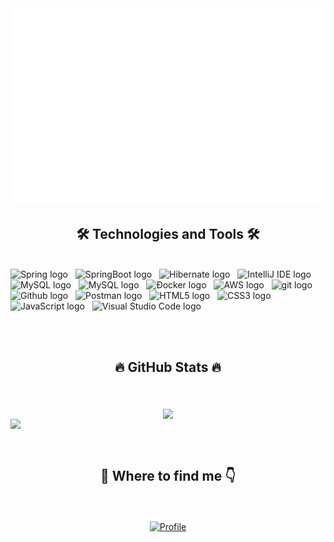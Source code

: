 <!-- Trungquandev -->
<a href="#" target="_blank">
  <img src="svg/trungquandev.svg" width="1200" alt="trungquandev-official" />
</a>

<h2 align="center">🛠 Technologies and Tools 🛠</h2>
<br>
<!-- https://simpleicons.org/ -->
<span><img src="https://img.shields.io/badge/Spring-282C34?logo=spring&logoColor=6DB33F" alt="Spring logo" title="Spring" height="25" /></span>
&nbsp;
<span><img src="https://img.shields.io/badge/SpringBoot-282C34?logo=springboot&logoColor=6DB33F" alt="SpringBoot logo" title="SpringBoot" height="25" /></span>
&nbsp;
<span><img src="https://img.shields.io/badge/Hibernate-282C34?logo=hibernate&logoColor=6DB33F" alt="Hibernate logo" title="Hibernate" height="25" /></span>
&nbsp;
<span><img src="https://img.shields.io/badge/IntelliJ-IDE-282C34?logo=intellijidea&logoColor=000000" alt="IntelliJ IDE logo" title="IntelliJ" height="25" /</span>
&nbsp;
<span><img src="https://img.shields.io/badge/MySQL-282C34?logo=mysql&logoColor=57BCAD" alt="MySQL logo" title="MySQL" height="25" /></span>
&nbsp;
<span><img src="https://img.shields.io/badge/MSSQL Server-282C34?logo=microsoftsqlserver&logoColor=57BCAD" alt="MySQL logo" title="MySQL" height="25" /></span>
&nbsp;
<span><img src="https://img.shields.io/badge/Docker-282C34?logo=docker&logoColor=6DB33F" alt="Đocker logo" title="Docker" height="25" /></span>
&nbsp;
<span><img src="https://img.shields.io/badge/AWS-282C34?logo=amazonaws&logoColor=6DB33F" alt="AWS logo" title="AWS" height="25" /></span>
&nbsp;
<span><img src="https://img.shields.io/badge/Git-282C34?logo=git&logoColor=F05032" alt="git logo" title="git" height="25" /></span>
&nbsp;
<span><img src="https://img.shields.io/badge/Github-282C34?logo=github&logoColor=6DB33F" alt="Github logo" title="Github" height="25" /></span>
&nbsp;
<span><img src="https://img.shields.io/badge/Postman-282C34?logo=postman&logoColor=6DB33F" alt="Postman logo" title="Postman" height="25" /></span>
&nbsp;
<span><img src="https://img.shields.io/badge/HTML5-282C34?logo=html5&logoColor=E34F26" alt="HTML5 logo" title="HTML5" height="25" /></span>
&nbsp;
<span><img src="https://img.shields.io/badge/CSS3-282C34?logo=css3&logoColor=1572B6" alt="CSS3 logo" title="CSS3" height="25" /></span>
&nbsp;
<span><img src="https://img.shields.io/badge/JavaScript-282C34?logo=javascript&logoColor=F7DF1E" alt="JavaScript logo" title="JavaScript" height="25" /></span>
&nbsp;
<span><img src="https://img.shields.io/badge/VS%20Code-IDE-282C34?logo=visual-studio-code&logoColor=007ACC" alt="Visual Studio Code logo" title="Visual Studio Code" height="25" /></span>
&nbsp;

<br><br>
<h2 align="center">🔥 GitHub Stats 🔥</h2>
<!-- https://github.com/anuraghazra/github-readme-stats -->
<br><br>
<div align=center>
  <a href="#" title="ChhinHua">
    <img width="340" align="center" src="https://github-readme-stats.vercel.app/api/top-langs/?username=chhinhua&hide=c%23,powershell,Mathematica,Ruby,Objective-C,Objective-C%2b%2b,Cuda&title_color=61dafb&text_color=ffffff&icon_color=61dafb&bg_color=20232a&langs_count=8&layout=compact&border_color=61dafb&hide_border=true" />
  </a>
  <a href="#" title="ChhinHua">
    <img align="right" width="515" src="https://github-readme-stats.vercel.app/api?username=chhinhua&show_icons=true&theme=react&border_color=61dafb&hide_border=true" />
  </a>
</div>

<br><br>
<h2 align="center">📧 Where to find me 👇 </h2>
<br><br>
<!-- https://icons8.com -->
<div align="center">
  <a href="https://chhinhua.github.io/profile-card/" target="blank">
    <img src="https://img.icons8.com/bubbles/100/null/group.png" alt="Profile" />
  </a>
</div>

<!-- <div align="center">
  💻👩‍👩‍👦‍👦 All Developer News in One Place </>

👉https://daily.dev/

</div> -->

<br>



